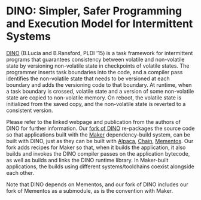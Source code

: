 DINO: Simpler, Safer Programming and Execution Model for Intermittent Systems
=============================================================================

[DINO](https://github.com/blucia0a/dino) (B.Lucia and B.Ransford, PLDI '15) is a
task framework for intermittent programs that guarantees consistency between
volatile and non-volatile state by versioning non-volatile state in
checkpoints of volatile states. The programmer inserts task boundaries into
the code, and a compiler pass identifies the non-volatile state that needs
to be versioned at each boundary and adds the versioning code to that
boundary. At runtime, when a task boundary is crossed, volatile state and
a version of some non-volatile state are copied to non-volatile memory.
On reboot, the volatile state is initialized from the saved copy, and
the non-volatile state is reverted to a consistent version.

Please refer to the linked webpage and publication from the authors of DINO for
further information. Our [fork of DINO](https://github.com/CMUAbstract/dino)
re-packages the source code so that applications built with the
[Maker](https://github.com/CMUAbstract/maker) dependency-build system, can
be built with DINO, just as they can be built with [Alpaca](Alpaca.md),
[Chain](Chain.md), [Mementos](Mementos.md). Our fork adds recipes for Maker so that,
when it builds the application, it also builds and invokes the DINO
compiler passes on the application bytecode, as well as builds and links the
DINO runtime library. In Maker-built applications, the builds using
different systems/toolchains coexist alongside each other.

Note that DINO depends on Mementos, and our fork of DINO includes our
fork of Mementos as a submodule, as is the convention with Maker.
